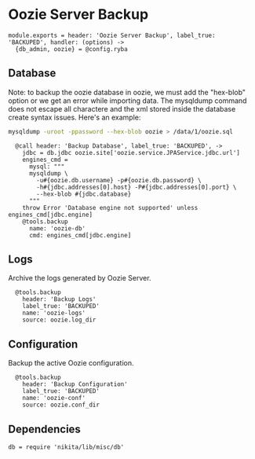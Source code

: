 
# Oozie Server Backup

    module.exports = header: 'Oozie Server Backup', label_true: 'BACKUPED', handler: (options) ->
      {db_admin, oozie} = @config.ryba

## Database

Note: to backup the oozie database in oozie, we must add the "hex-blob" option or
we get an error while importing data. The mysqldump command does not escape all
charactere and the xml stored inside the database create syntax issues. Here's
an example:

```bash
mysqldump -uroot -ppassword --hex-blob oozie > /data/1/oozie.sql
```

      @call header: 'Backup Database', label_true: 'BACKUPED', ->
        jdbc = db.jdbc oozie.site['oozie.service.JPAService.jdbc.url']
        engines_cmd =
          mysql: """
          mysqldump \
            -u#{oozie.db.username} -p#{oozie.db.password} \
            -h#{jdbc.addresses[0].host} -P#{jdbc.addresses[0].port} \
            --hex-blob #{jdbc.database}
          """
        throw Error 'Database engine not supported' unless engines_cmd[jdbc.engine]
        @tools.backup
          name: 'oozie-db'
          cmd: engines_cmd[jdbc.engine]


## Logs

Archive the logs generated by Oozie Server.

      @tools.backup
        header: 'Backup Logs'
        label_true: 'BACKUPED'
        name: 'oozie-logs'
        source: oozie.log_dir


## Configuration

Backup the active Oozie configuration.

      @tools.backup
        header: 'Backup Configuration'
        label_true: 'BACKUPED'
        name: 'oozie-conf'
        source: oozie.conf_dir

## Dependencies

    db = require 'nikita/lib/misc/db'

